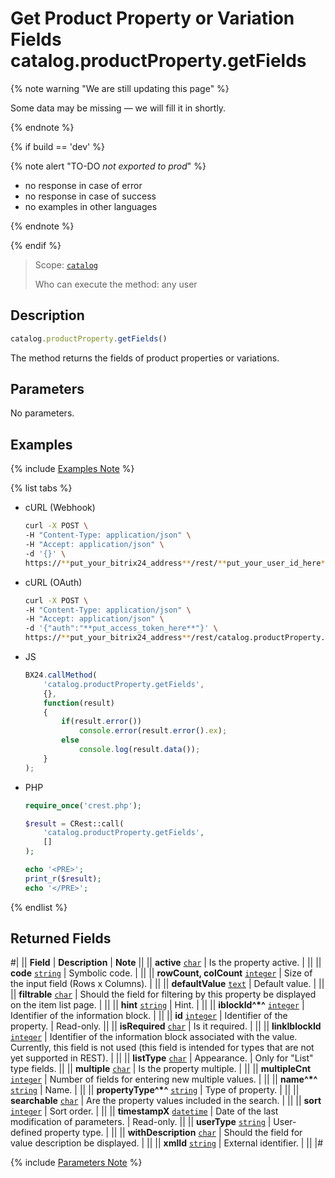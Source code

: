 # Get Product Property or Variation Fields catalog.productProperty.getFields

{% note warning "We are still updating this page" %}

Some data may be missing — we will fill it in shortly.

{% endnote %}

{% if build == 'dev' %}

{% note alert "TO-DO _not exported to prod_" %}

- no response in case of error
- no response in case of success
- no examples in other languages
  
{% endnote %}

{% endif %}

> Scope: [`catalog`](../../scopes/permissions.md)
>
> Who can execute the method: any user

## Description

```js
catalog.productProperty.getFields()
```

The method returns the fields of product properties or variations.

## Parameters

No parameters.

## Examples

{% include [Examples Note](../../../_includes/examples.md) %}

{% list tabs %}

- cURL (Webhook)

    ```bash
    curl -X POST \
    -H "Content-Type: application/json" \
    -H "Accept: application/json" \
    -d '{}' \
    https://**put_your_bitrix24_address**/rest/**put_your_user_id_here**/**put_your_webhook_here**/catalog.productProperty.getFields
    ```

- cURL (OAuth)

    ```bash
    curl -X POST \
    -H "Content-Type: application/json" \
    -H "Accept: application/json" \
    -d '{"auth":"**put_access_token_here**"}' \
    https://**put_your_bitrix24_address**/rest/catalog.productProperty.getFields
    ```

- JS

    ```js
    BX24.callMethod(
        'catalog.productProperty.getFields',
        {},
        function(result)
        {
            if(result.error())
                console.error(result.error().ex);
            else
                console.log(result.data());
        }
    );
    ```

- PHP

    ```php
    require_once('crest.php');

    $result = CRest::call(
        'catalog.productProperty.getFields',
        []
    );

    echo '<PRE>';
    print_r($result);
    echo '</PRE>';
    ```

{% endlist %}

## Returned Fields

#| 
|| **Field** | **Description** | **Note** ||
|| **active** 
[`char`](../../data-types.md) | Is the property active. | ||
|| **code** 
[`string`](../../data-types.md) | Symbolic code. | ||
|| **rowCount, colCount**
[`integer`](../../data-types.md) | Size of the input field (Rows x Columns). | ||
|| **defaultValue** 
[`text`](../../data-types.md) | Default value. | ||
|| **filtrable** 
[`char`](../../data-types.md) | Should the field for filtering by this property be displayed on the item list page. | ||
|| **hint** 
[`string`](../../data-types.md) | Hint. | ||
|| **iblockId^*^** 
[`integer`](../../data-types.md) | Identifier of the information block. | ||
|| **id** 
[`integer`](../../data-types.md) | Identifier of the property. | Read-only. ||
|| **isRequired** 
[`char`](../../data-types.md) | Is it required. | ||
|| **linkIblockId** 
[`integer`](../../data-types.md) | Identifier of the information block associated with the value. Currently, this field is not used (this field is intended for types that are not yet supported in REST). | ||
|| **listType**
[`char`](../../data-types.md) | Appearance. | Only for "List" type fields. ||
|| **multiple** 
[`char`](../../data-types.md) | Is the property multiple. | ||
|| **multipleCnt** 
[`integer`](../../data-types.md) | Number of fields for entering new multiple values. | ||
|| **name^*^** 
[`string`](../../data-types.md) | Name. | ||
|| **propertyType^*^** 
[`string`](../../data-types.md) | Type of property. |  ||
|| **searchable** 
[`char`](../../data-types.md) | Are the property values included in the search. | ||
|| **sort** 
[`integer`](../../data-types.md) | Sort order. | ||
|| **timestampX** 
[`datetime`](../../data-types.md) | Date of the last modification of parameters. | Read-only. ||
|| **userType** 
[`string`](../../data-types.md) | User-defined property type. | ||
|| **withDescription** 
[`char`](../../data-types.md) | Should the field for value description be displayed. | ||
|| **xmlId** 
[`string`](../../data-types.md) | External identifier. | ||
|#

{% include [Parameters Note](../../../_includes/required.md) %}